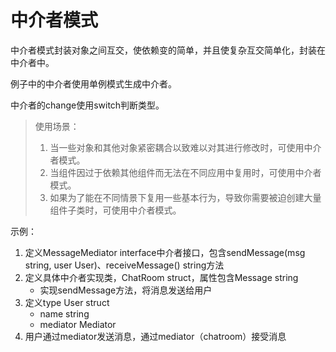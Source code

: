 # 中介者模式
中介者模式封装对象之间互交，使依赖变的简单，并且使复杂互交简单化，封装在中介者中。

例子中的中介者使用单例模式生成中介者。

中介者的change使用switch判断类型。

> 使用场景：
> 1. 当一些对象和其他对象紧密耦合以致难以对其进行修改时，可使用中介者模式。 
> 2. 当组件因过于依赖其他组件而无法在不同应用中复用时，可使用中介者模式。 
> 3. 如果为了能在不同情景下复用一些基本行为，导致你需要被迫创建大量组件子类时，可使用中介者模式。
> 

示例：
1. 定义MessageMediator interface中介者接口，包含sendMessage(msg string, user User)、receiveMessage() string方法
2. 定义具体中介者实现类，ChatRoom struct，属性包含Message string
   - 实现sendMessage方法，将消息发送给用户
3. 定义type User struct
   - name     string
   - mediator Mediator
4. 用户通过mediator发送消息，通过mediator（chatroom）接受消息